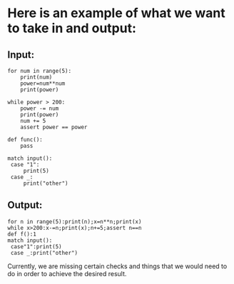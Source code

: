 # Here is an example of what we want to take in and output:

## Input:
```python3
for num in range(5):
    print(num)
    power=num**num
    print(power)

while power > 200:
    power -= num
    print(power)
    num += 5
    assert power == power

def func():
    pass

match input():
 case "1":
     print(5)
 case _:
     print("other")
```

## Output:
```python3
for n in range(5):print(n);x=n**n;print(x)
while x>200:x-=n;print(x);n+=5;assert n==n
def f():1
match input():
 case"1":print(5)
 case _:print("other")
```

Currently, we are missing certain checks and things that we would need
to do in order to achieve the desired result.
